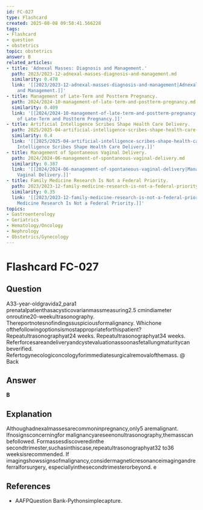 ```yaml
---
id: FC-027
type: Flashcard
created: 2025-08-08 09:58:41.566228
tags:
- Flashcard
- question
- obstetrics
topic: obstetrics
answer: B
related_articles:
- title: 'Adnexal Masses: Diagnosis and Management.'
  path: 2023/2023-12-adnexal-masses-diagnosis-and-management.md
  similarity: 0.478
  link: '[[2023/2023-12-adnexal-masses-diagnosis-and-management|Adnexal Masses: Diagnosis
    and Management.]]'
- title: Management of Late-Term and Postterm Pregnancy.
  path: 2024/2024-10-management-of-late-term-and-postterm-pregnancy.md
  similarity: 0.409
  link: '[[2024/2024-10-management-of-late-term-and-postterm-pregnancy|Management
    of Late-Term and Postterm Pregnancy.]]'
- title: Artificial Intelligence Scribes Shape Health Care Delivery.
  path: 2025/2025-04-artificial-intelligence-scribes-shape-health-care-delivery.md
  similarity: 0.4
  link: '[[2025/2025-04-artificial-intelligence-scribes-shape-health-care-delivery|Artificial
    Intelligence Scribes Shape Health Care Delivery.]]'
- title: Management of Spontaneous Vaginal Delivery.
  path: 2024/2024-06-management-of-spontaneous-vaginal-delivery.md
  similarity: 0.387
  link: '[[2024/2024-06-management-of-spontaneous-vaginal-delivery|Management of Spontaneous
    Vaginal Delivery.]]'
- title: Family Medicine Research Is Not a Federal Priority.
  path: 2023/2023-12-family-medicine-research-is-not-a-federal-priority.md
  similarity: 0.35
  link: '[[2023/2023-12-family-medicine-research-is-not-a-federal-priority|Family
    Medicine Research Is Not a Federal Priority.]]'
topics:
- Gastroenterology
- Geriatrics
- Hematology/Oncology
- Nephrology
- Obstetrics/Gynecology
---
```


# Flashcard FC-027

## Question

A33-year-oldgravida2,para1 prenatalpatienthasacysticovarianmassmeasuring2.5 cmindiameter onroutine20-weekultrasonography. Thereportnotesnofindingssuspiciousformalignancy. Whichone ofthefollowingoptionsismostappropriateforthispatient? Repeatultrasonographyat24 weeks. Repeatultrasonographyat34 weeks. Referforcesareandeliveryandcystevaluationassoonasfetallungmaturitycan beverified. Refertogynecologiconcologyforimmediatesurgicalremovalofthemass. @ Back

## Answer

**B**

## Explanation

Althoughadnexalmassesarecommoninpregnancy,only5 aremalignant. Ifnosignsconcerningfor malignancyareseenonultrasonography,themasscan befollowed. Formassesdiscoveredinthe secondtrimester,suchasinthiscase,repeatultrasonographyat32 to36 weeksisrecommended. If imagingshowssignsofmalignancy,considermagneticresonanceimagingandreferralforsurgery, especiallyinthesecondtrimesterorbeyond. e

## References

- AAFPQuestion Bank-Pythonsimplecapture.

